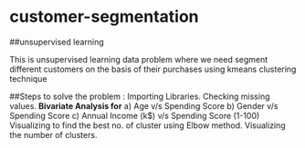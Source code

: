 # customer-segmentation
##unsupervised learning

This is unsupervised learning data problem where we need segment different customers on the basis of their purchases using kmeans clustering technique

##Steps to solve the problem :
Importing Libraries.
Checking missing values.
**Bivariate Analysis for**
a) Age v/s Spending Score
b) Gender v/s Spending Score
c) Annual Income (k$) v/s Spending Score (1-100)
Visualizing to find the best no. of cluster using Elbow method.
Visualizing the number of clusters.
